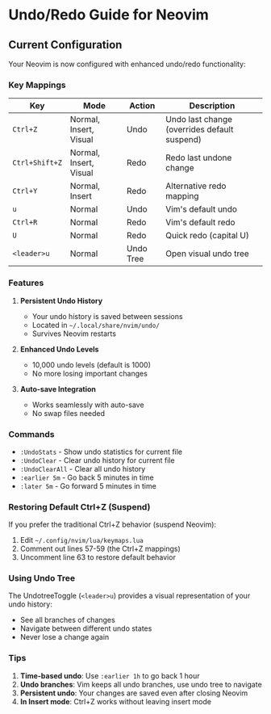 # Undo/Redo Guide for Neovim

## Current Configuration

Your Neovim is now configured with enhanced undo/redo functionality:

### Key Mappings

| Key | Mode | Action | Description |
|-----|------|--------|-------------|
| `Ctrl+Z` | Normal, Insert, Visual | Undo | Undo last change (overrides default suspend) |
| `Ctrl+Shift+Z` | Normal, Insert, Visual | Redo | Redo last undone change |
| `Ctrl+Y` | Normal, Insert | Redo | Alternative redo mapping |
| `u` | Normal | Undo | Vim's default undo |
| `Ctrl+R` | Normal | Redo | Vim's default redo |
| `U` | Normal | Redo | Quick redo (capital U) |
| `<leader>u` | Normal | Undo Tree | Open visual undo tree |

### Features

1. **Persistent Undo History**
   - Your undo history is saved between sessions
   - Located in `~/.local/share/nvim/undo/`
   - Survives Neovim restarts

2. **Enhanced Undo Levels**
   - 10,000 undo levels (default is 1000)
   - No more losing important changes

3. **Auto-save Integration**
   - Works seamlessly with auto-save
   - No swap files needed

### Commands

- `:UndoStats` - Show undo statistics for current file
- `:UndoClear` - Clear undo history for current file
- `:UndoClearAll` - Clear all undo history
- `:earlier 5m` - Go back 5 minutes in time
- `:later 5m` - Go forward 5 minutes in time

### Restoring Default Ctrl+Z (Suspend)

If you prefer the traditional Ctrl+Z behavior (suspend Neovim):

1. Edit `~/.config/nvim/lua/keymaps.lua`
2. Comment out lines 57-59 (the Ctrl+Z mappings)
3. Uncomment line 63 to restore default behavior

### Using Undo Tree

The UndotreeToggle (`<leader>u`) provides a visual representation of your undo history:
- See all branches of changes
- Navigate between different undo states
- Never lose a change again

### Tips

1. **Time-based undo**: Use `:earlier 1h` to go back 1 hour
2. **Undo branches**: Vim keeps all undo branches, use undo tree to navigate
3. **Persistent undo**: Your changes are saved even after closing Neovim
4. **In Insert mode**: Ctrl+Z works without leaving insert mode